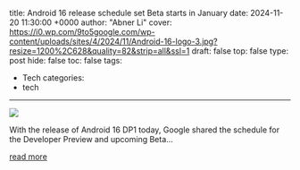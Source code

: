 title: Android 16 release schedule set Beta starts in January
date: 2024-11-20 11:30:00 +0000
author: "Abner Li"
cover: https://i0.wp.com/9to5google.com/wp-content/uploads/sites/4/2024/11/Android-16-logo-3.jpg?resize=1200%2C628&quality=82&strip=all&ssl=1
draft: false
top: false
type: post
hide: false
toc: false
tags:
  - Tech
categories:
  - tech
---

![](https://i0.wp.com/9to5google.com/wp-content/uploads/sites/4/2024/11/Android-16-logo-3.jpg?resize=1200%2C628&quality=82&strip=all&ssl=1)

With the release of Android 16 DP1 today, Google shared the schedule for the Developer Preview and upcoming Beta...

[read more](https://9to5google.com/2024/11/20/android-16-beta-release-schedule/)
